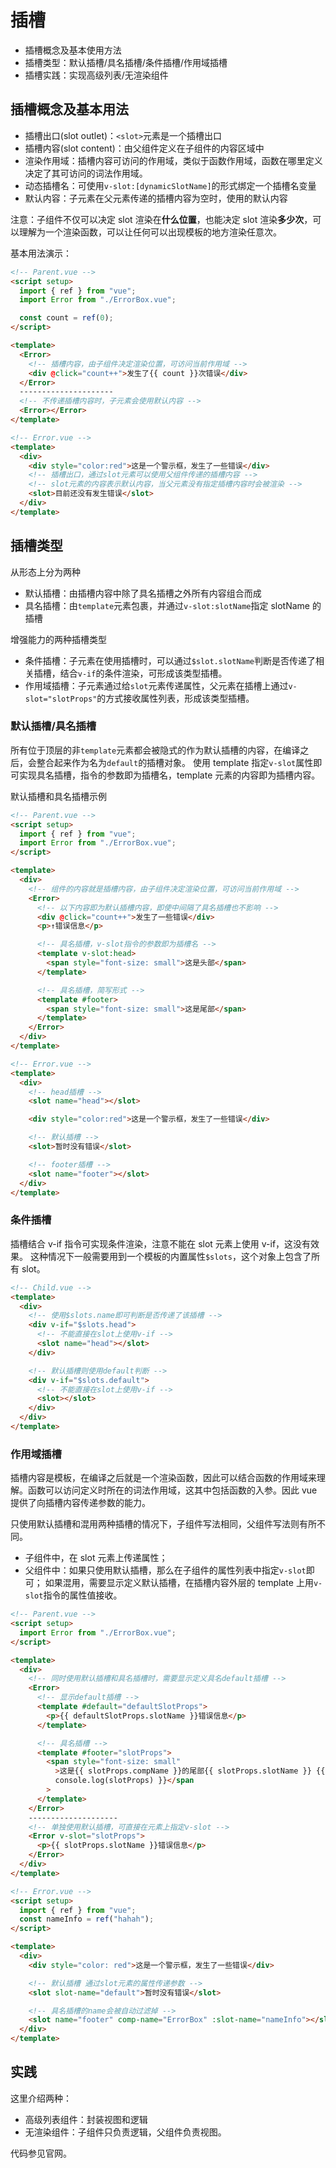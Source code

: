# 插槽

- 插槽概念及基本使用方法
- 插槽类型：默认插槽/具名插槽/条件插槽/作用域插槽
- 插槽实践：实现高级列表/无渲染组件

## 插槽概念及基本用法

- 插槽出口(slot outlet)：`<slot>`元素是一个插槽出口
- 插槽内容(slot content)：由父组件定义在子组件的内容区域中
- 渲染作用域：插槽内容可访问的作用域，类似于函数作用域，函数在哪里定义决定了其可访问的词法作用域。
- 动态插槽名：可使用`v-slot:[dynamicSlotName]`的形式绑定一个插槽名变量
- 默认内容：子元素在父元素传递的插槽内容为空时，使用的默认内容

注意：子组件不仅可以决定 slot 渲染在**什么位置**，也能决定 slot 渲染**多少次**，可以理解为一个渲染函数，可以让任何可以出现模板的地方渲染任意次。

基本用法演示：

```html
<!-- Parent.vue -->
<script setup>
  import { ref } from "vue";
  import Error from "./ErrorBox.vue";

  const count = ref(0);
</script>

<template>
  <Error>
    <!-- 插槽内容，由子组件决定渲染位置，可访问当前作用域 -->
    <div @click="count++">发生了{{ count }}次错误</div>
  </Error>
  ---------------------
  <!-- 不传递插槽内容时，子元素会使用默认内容 -->
  <Error></Error>
</template>
```

```html
<!-- Error.vue -->
<template>
  <div>
    <div style="color:red">这是一个警示框，发生了一些错误</div>
    <!-- 插槽出口，通过slot元素可以使用父组件传递的插槽内容 -->
    <!-- slot元素的内容表示默认内容，当父元素没有指定插槽内容时会被渲染 -->
    <slot>目前还没有发生错误</slot>
  </div>
</template>
```

## 插槽类型

从形态上分为两种

- 默认插槽：由插槽内容中除了具名插槽之外所有内容组合而成
- 具名插槽：由`template`元素包裹，并通过`v-slot:slotName`指定 slotName 的插槽

增强能力的两种插槽类型

- 条件插槽：子元素在使用插槽时，可以通过`$slot.slotName`判断是否传递了相关插槽，结合`v-if`的条件渲染，可形成该类型插槽。
- 作用域插槽：子元素通过给`slot`元素传递属性，父元素在插槽上通过`v-slot="slotProps"`的方式接收属性列表，形成该类型插槽。

### 默认插槽/具名插槽

所有位于顶层的非`template`元素都会被隐式的作为默认插槽的内容，在编译之后，会整合起来作为名为`default`的插槽对象。
使用 template 指定`v-slot`属性即可实现具名插槽，指令的参数即为插槽名，template 元素的内容即为插槽内容。

默认插槽和具名插槽示例

```html
<!-- Parent.vue -->
<script setup>
  import { ref } from "vue";
  import Error from "./ErrorBox.vue";
</script>

<template>
  <div>
    <!-- 组件的内容就是插槽内容，由子组件决定渲染位置，可访问当前作用域 -->
    <Error>
      <!-- 以下内容即为默认插槽内容，即使中间隔了具名插槽也不影响 -->
      <div @click="count++">发生了一些错误</div>
      <p>↑错误信息</p>

      <!-- 具名插槽，v-slot指令的参数即为插槽名 -->
      <template v-slot:head>
        <span style="font-size: small">这是头部</span>
      </template>

      <!-- 具名插槽，简写形式 -->
      <template #footer>
        <span style="font-size: small">这是尾部</span>
      </template>
    </Error>
  </div>
</template>
```

```html
<!-- Error.vue -->
<template>
  <div>
    <!-- head插槽 -->
    <slot name="head"></slot>

    <div style="color:red">这是一个警示框，发生了一些错误</div>

    <!-- 默认插槽 -->
    <slot>暂时没有错误</slot>

    <!-- footer插槽 -->
    <slot name="footer"></slot>
  </div>
</template>
```

### 条件插槽

插槽结合 v-if 指令可实现条件渲染，注意不能在 slot 元素上使用 v-if，这没有效果。
这种情况下一般需要用到一个模板的内置属性`$slots`，这个对象上包含了所有 slot。

```html
<!-- Child.vue -->
<template>
  <div>
    <!-- 使用$slots.name即可判断是否传递了该插槽 -->
    <div v-if="$slots.head">
      <!-- 不能直接在slot上使用v-if -->
      <slot name="head"></slot>
    </div>

    <!-- 默认插槽则使用default判断 -->
    <div v-if="$slots.default">
      <!-- 不能直接在slot上使用v-if -->
      <slot></slot>
    </div>
  </div>
</template>
```

### 作用域插槽

插槽内容是模板，在编译之后就是一个渲染函数，因此可以结合函数的作用域来理解。函数可以访问定义时所在的词法作用域，这其中包括函数的入参。因此 vue 提供了向插槽内容传递参数的能力。

只使用默认插槽和混用两种插槽的情况下，子组件写法相同，父组件写法则有所不同。

- 子组件中，在 slot 元素上传递属性；
- 父组件中：如果只使用默认插槽，那么在子组件的属性列表中指定`v-slot`即可；
  如果混用，需要显示定义默认插槽，在插槽内容外层的 template 上用`v-slot`指令的属性值接收。

```html
<!-- Parent.vue -->
<script setup>
  import Error from "./ErrorBox.vue";
</script>

<template>
  <div>
    <!-- 同时使用默认插槽和具名插槽时，需要显示定义具名default插槽 -->
    <Error>
      <!-- 显示default插槽 -->
      <template #default="defaultSlotProps">
        <p>{{ defaultSlotProps.slotName }}错误信息</p>
      </template>

      <!-- 具名插槽 -->
      <template #footer="slotProps">
        <span style="font-size: small"
          >这是{{ slotProps.compName }}的尾部{{ slotProps.slotName }} {{
          console.log(slotProps) }}</span
        >
      </template>
    </Error>
    --------------------
    <!-- 单独使用默认插槽，可直接在元素上指定v-slot -->
    <Error v-slot="slotProps">
      <p>{{ slotProps.slotName }}错误信息</p>
    </Error>
  </div>
</template>
```

```html
<!-- Error.vue -->
<script setup>
  import { ref } from "vue";
  const nameInfo = ref("hahah");
</script>

<template>
  <div>
    <div style="color: red">这是一个警示框，发生了一些错误</div>

    <!-- 默认插槽 通过slot元素的属性传递参数 -->
    <slot slot-name="default">暂时没有错误</slot>

    <!-- 具名插槽的name会被自动过滤掉 -->
    <slot name="footer" comp-name="ErrorBox" :slot-name="nameInfo"></slot>
  </div>
</template>
```

## 实践

这里介绍两种：

- 高级列表组件：封装视图和逻辑
- 无渲染组件：子组件只负责逻辑，父组件负责视图。

代码参见官网。
